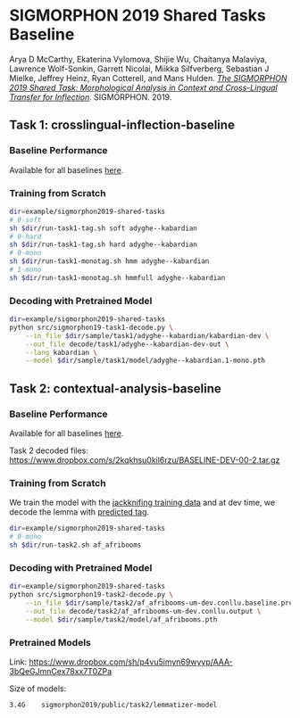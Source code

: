 # SIGMORPHON 2019 Shared Tasks Baseline

Arya D McCarthy, Ekaterina Vylomova, Shijie Wu, Chaitanya Malaviya, Lawrence Wolf-Sonkin, Garrett Nicolai, Miikka Silfverberg, Sebastian J Mielke, Jeffrey Heinz, Ryan Cotterell, and Mans Hulden. [*The SIGMORPHON 2019 Shared Task: Morphological Analysis in Context and Cross-Lingual Transfer for Inflection*](https://www.aclweb.org/anthology/W19-4226/). SIGMORPHON. 2019.


## Task 1: crosslingual-inflection-baseline

### Baseline Performance

Available for all baselines [here](https://docs.google.com/spreadsheets/d/1vvSuy2LBarS20zK8lg_YCTauntDsmoxfqSaSrAQsJrM/edit?usp=sharing).

### Training from Scratch

```bash
dir=example/sigmorphon2019-shared-tasks
# 0-soft
sh $dir/run-task1-tag.sh soft adyghe--kabardian
# 0-hard
sh $dir/run-task1-tag.sh hard adyghe--kabardian
# 0-mono
sh $dir/run-task1-monotag.sh hmm adyghe--kabardian
# 1-mono
sh $dir/run-task1-monotag.sh hmmfull adyghe--kabardian
```

### Decoding with Pretrained Model

```bash
dir=example/sigmorphon2019-shared-tasks
python src/sigmorphon19-task1-decode.py \
    --in_file $dir/sample/task1/adyghe--kabardian/kabardian-dev \
    --out_file decode/task1/adyghe--kabardian-dev-out \
    --lang kabardian \
    --model $dir/sample/task1/model/adyghe--kabardian.1-mono.pth
```

## Task 2: contextual-analysis-baseline

### Baseline Performance

Available for all baselines [here](https://docs.google.com/spreadsheets/d/1R1dtj2YFhPaOv4-VE1TpcCJ5_WzKO6rZ8ObMxJsM020/edit?usp=sharing).

Task 2 decoded files: https://www.dropbox.com/s/2kqkhsu0kil6rzu/BASELINE-DEV-00-2.tar.gz

### Training from Scratch

We train the model with the [jackknifing training data](https://www.dropbox.com/s/swf9cq22uxgr5wv/task2_jackknife_training_data_public.tar.gz) and at dev time, we decode the lemma with [predicted tag](https://www.dropbox.com/s/qt6nqa3gn96rbl3/baseline_predictions_public.tar.gz).

```bash
dir=example/sigmorphon2019-shared-tasks
# 0-mono
sh $dir/run-task2.sh af_afribooms
```

### Decoding with Pretrained Model

```bash
dir=example/sigmorphon2019-shared-tasks
python src/sigmorphon19-task2-decode.py \
    --in_file $dir/sample/task2/af_afribooms-um-dev.conllu.baseline.pred \
    --out_file decode/task2/af_afribooms-um-dev.conllu.output \
    --model $dir/sample/task2/model/af_afribooms.pth
```

### Pretrained Models

Link: https://www.dropbox.com/sh/p4vu5imyn69wyyp/AAA-3bQeGJmnCex78xx7T0ZPa

Size of models:
```
3.4G	sigmorphon2019/public/task2/lemmatizer-model
```
